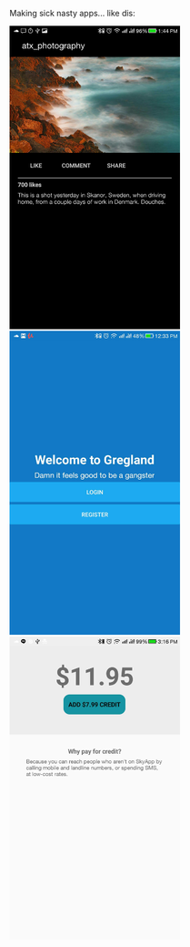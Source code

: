Making sick nasty apps... like dis:

<img src="https://raw.githubusercontent.com/ggodreau/xamarin/master/assets/1.jpg" width="300">    <img src="https://raw.githubusercontent.com/ggodreau/xamarin/master/assets/2.jpg" width="300">    <img src="https://raw.githubusercontent.com/ggodreau/xamarin/master/assets/3.jpg" width="300"> 

